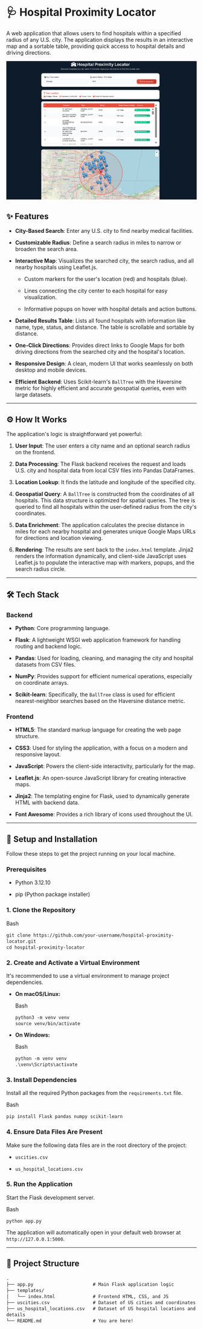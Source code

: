 🩺 Hospital Proximity Locator
=============================

A web application that allows users to find hospitals within a specified radius of any U.S. city. The application displays the results in an interactive map and a sortable table, providing quick access to hospital details and driving directions.

![alt text](image.png)

✨ Features
----------
-   **City-Based Search**: Enter any U.S. city to find nearby medical facilities.

-   **Customizable Radius**: Define a search radius in miles to narrow or broaden the search area.

-   **Interactive Map**: Visualizes the searched city, the search radius, and all nearby hospitals using Leaflet.js.

    -   Custom markers for the user's location (red) and hospitals (blue).

    -   Lines connecting the city center to each hospital for easy visualization.

    -   Informative popups on hover with hospital details and action buttons.

-   **Detailed Results Table**: Lists all found hospitals with information like name, type, status, and distance. The table is scrollable and sortable by distance.

-   **One-Click Directions**: Provides direct links to Google Maps for both driving directions from the searched city and the hospital's location.

-   **Responsive Design**: A clean, modern UI that works seamlessly on both desktop and mobile devices.

-   **Efficient Backend**: Uses Scikit-learn's `BallTree` with the Haversine metric for highly efficient and accurate geospatial queries, even with large datasets.

* * * * *

⚙️ How It Works
---------------

The application's logic is straightforward yet powerful:

1.  **User Input**: The user enters a city name and an optional search radius on the frontend.

2.  **Data Processing**: The Flask backend receives the request and loads U.S. city and hospital data from local CSV files into Pandas DataFrames.

3.  **Location Lookup**: It finds the latitude and longitude of the specified city.

4.  **Geospatial Query**: A `BallTree` is constructed from the coordinates of all hospitals. This data structure is optimized for spatial queries. The tree is queried to find all hospitals within the user-defined radius from the city's coordinates.

5.  **Data Enrichment**: The application calculates the precise distance in miles for each nearby hospital and generates unique Google Maps URLs for directions and location viewing.

6.  **Rendering**: The results are sent back to the `index.html` template. Jinja2 renders the information dynamically, and client-side JavaScript uses Leaflet.js to populate the interactive map with markers, popups, and the search radius circle.

* * * * *

🛠️ Tech Stack
--------------

### Backend

-   **Python**: Core programming language.

-   **Flask**: A lightweight WSGI web application framework for handling routing and backend logic.

-   **Pandas**: Used for loading, cleaning, and managing the city and hospital datasets from CSV files.

-   **NumPy**: Provides support for efficient numerical operations, especially on coordinate arrays.

-   **Scikit-learn**: Specifically, the `BallTree` class is used for efficient nearest-neighbor searches based on the Haversine distance metric.

### Frontend

-   **HTML5**: The standard markup language for creating the web page structure.

-   **CSS3**: Used for styling the application, with a focus on a modern and responsive layout.

-   **JavaScript**: Powers the client-side interactivity, particularly for the map.

-   **Leaflet.js**: An open-source JavaScript library for creating interactive maps.

-   **Jinja2**: The templating engine for Flask, used to dynamically generate HTML with backend data.

-   **Font Awesome**: Provides a rich library of icons used throughout the UI.

* * * * *

🚀 Setup and Installation
-------------------------

Follow these steps to get the project running on your local machine.

### Prerequisites

-   Python 3.12.10

-   pip (Python package installer)

### 1\. Clone the Repository

Bash

```
git clone https://github.com/your-username/hospital-proximity-locator.git
cd hospital-proximity-locator

```

### 2\. Create and Activate a Virtual Environment

It's recommended to use a virtual environment to manage project dependencies.

-   **On macOS/Linux:**

    Bash

    ```
    python3 -m venv venv
    source venv/bin/activate

    ```

-   **On Windows:**

    Bash

    ```
    python -m venv venv
    .\venv\Scripts\activate

    ```

### 3\. Install Dependencies

Install all the required Python packages from the `requirements.txt` file.

Bash

```
pip install Flask pandas numpy scikit-learn

```

### 4\. Ensure Data Files Are Present

Make sure the following data files are in the root directory of the project:

-   `uscities.csv`

-   `us_hospital_locations.csv`

### 5\. Run the Application

Start the Flask development server.

Bash

```
python app.py

```

The application will automatically open in your default web browser at `http://127.0.0.1:5000`.

* * * * *

📂 Project Structure
--------------------

```
.
├── app.py                      # Main Flask application logic
├── templates/
│   └── index.html              # Frontend HTML, CSS, and JS
├── uscities.csv                # Dataset of US cities and coordinates
├── us_hospital_locations.csv   # Dataset of US hospital locations and details
└── README.md                   # You are here!
```